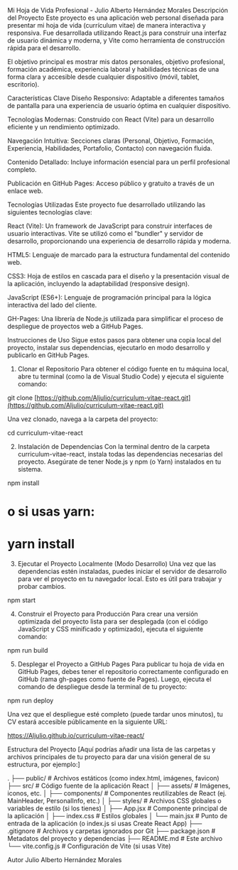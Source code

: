 Mi Hoja de Vida Profesional - Julio Alberto Hernández Morales
Descripción del Proyecto
Este proyecto es una aplicación web personal diseñada para presentar mi hoja de vida (currículum vitae) de manera interactiva y responsiva. Fue desarrollada utilizando React.js para construir una interfaz de usuario dinámica y moderna, y Vite como herramienta de construcción rápida para el desarrollo.

El objetivo principal es mostrar mis datos personales, objetivo profesional, formación académica, experiencia laboral y habilidades técnicas de una forma clara y accesible desde cualquier dispositivo (móvil, tablet, escritorio).

Características Clave
Diseño Responsivo: Adaptable a diferentes tamaños de pantalla para una experiencia de usuario óptima en cualquier dispositivo.

Tecnologías Modernas: Construido con React (Vite) para un desarrollo eficiente y un rendimiento optimizado.

Navegación Intuitiva: Secciones claras (Personal, Objetivo, Formación, Experiencia, Habilidades, Portafolio, Contacto) con navegación fluida.

Contenido Detallado: Incluye información esencial para un perfil profesional completo.

Publicación en GitHub Pages: Acceso público y gratuito a través de un enlace web.

Tecnologías Utilizadas
Este proyecto fue desarrollado utilizando las siguientes tecnologías clave:

React (Vite): Un framework de JavaScript para construir interfaces de usuario interactivas. Vite se utilizó como el "bundler" y servidor de desarrollo, proporcionando una experiencia de desarrollo rápida y moderna.

HTML5: Lenguaje de marcado para la estructura fundamental del contenido web.

CSS3: Hoja de estilos en cascada para el diseño y la presentación visual de la aplicación, incluyendo la adaptabilidad (responsive design).

JavaScript (ES6+): Lenguaje de programación principal para la lógica interactiva del lado del cliente.

GH-Pages: Una librería de Node.js utilizada para simplificar el proceso de despliegue de proyectos web a GitHub Pages.

Instrucciones de Uso
Sigue estos pasos para obtener una copia local del proyecto, instalar sus dependencias, ejecutarlo en modo desarrollo y publicarlo en GitHub Pages.

1. Clonar el Repositorio
Para obtener el código fuente en tu máquina local, abre tu terminal (como la de Visual Studio Code) y ejecuta el siguiente comando:

git clone [https://github.com/Aljulio/curriculum-vitae-react.git](https://github.com/Aljulio/curriculum-vitae-react.git)

Una vez clonado, navega a la carpeta del proyecto:

cd curriculum-vitae-react

2. Instalación de Dependencias
Con la terminal dentro de la carpeta curriculum-vitae-react, instala todas las dependencias necesarias del proyecto. Asegúrate de tener Node.js y npm (o Yarn) instalados en tu sistema.

npm install
# o si usas yarn:
# yarn install

3. Ejecutar el Proyecto Localmente (Modo Desarrollo)
Una vez que las dependencias estén instaladas, puedes iniciar el servidor de desarrollo para ver el proyecto en tu navegador local. Esto es útil para trabajar y probar cambios.

npm start

4. Construir el Proyecto para Producción
Para crear una versión optimizada del proyecto lista para ser desplegada (con el código JavaScript y CSS minificado y optimizado), ejecuta el siguiente comando:

npm run build

5. Desplegar el Proyecto a GitHub Pages
Para publicar tu hoja de vida en GitHub Pages, debes tener el repositorio correctamente configurado en GitHub (rama gh-pages como fuente de Pages). Luego, ejecuta el comando de despliegue desde la terminal de tu proyecto:

npm run deploy

Una vez que el despliegue esté completo (puede tardar unos minutos), tu CV estará accesible públicamente en la siguiente URL:

https://Aljulio.github.io/curriculum-vitae-react/

Estructura del Proyecto
[Aquí podrías añadir una lista de las carpetas y archivos principales de tu proyecto para dar una visión general de su estructura, por ejemplo:]

.
├── public/           # Archivos estáticos (como index.html, imágenes, favicon)
├── src/              # Código fuente de la aplicación React
│   ├── assets/       # Imágenes, iconos, etc.
│   ├── components/   # Componentes reutilizables de React (ej. MainHeader, PersonalInfo, etc.)
│   ├── styles/       # Archivos CSS globales o variables de estilo (si los tienes)
│   ├── App.jsx       # Componente principal de la aplicación
│   ├── index.css     # Estilos globales
│   └── main.jsx      # Punto de entrada de la aplicación (o index.js si usas Create React App)
├── .gitignore        # Archivos y carpetas ignorados por Git
├── package.json      # Metadatos del proyecto y dependencias
├── README.md         # Este archivo
└── vite.config.js    # Configuración de Vite (si usas Vite)

Autor
Julio Alberto Hernández Morales
